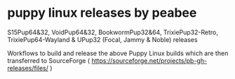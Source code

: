 # puppy linux releases by peabee
S15Pup64&32, VoidPup64&32, BookwormPup32&64, TrixiePup32-Retro, TrixiePup64-Wayland &amp; UPup32 (Focal, Jammy & Noble) releases

Workflows to build and release the above Puppy Linux builds which are then transferred to SourceForge
( https://sourceforge.net/projects/pb-gh-releases/files/ )
